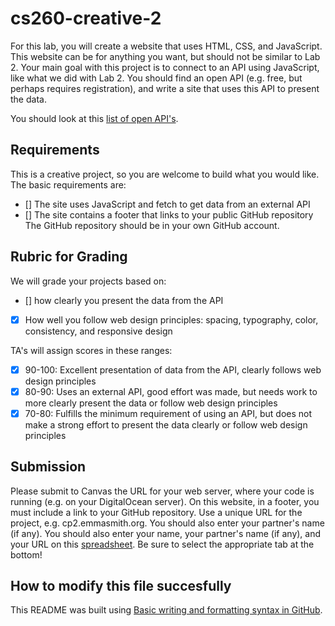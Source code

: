 # cs260-creative-2

For this lab, you will create a website that uses HTML, CSS, and JavaScript. This website can be for anything you want, but should not be similar to Lab 2.
Your main goal with this project is to connect to an API using JavaScript, like what we did with Lab 2. You should find an open API (e.g. free, but perhaps requires registration), and write a site that uses this API to present the data.

You should look at this [list of open API's](https://github.com/toddmotto/public-apis).

## Requirements
This is a creative project, so you are welcome to build what you would like. The basic requirements are:
- [] The site uses JavaScript and fetch to get data from an external API
- [] The site contains a footer that links to your public GitHub repository
The GitHub repository should be in your own GitHub account.

## Rubric for Grading
We will grade your projects based on:
- [] how clearly you present the data from the API
- [x] How well you follow web design principles: spacing, typography, color, consistency, and responsive design

TA's will assign scores in these ranges:
- [x] 90-100: Excellent presentation of data from the API, clearly follows web design principles
- [x] 80-90: Uses an external API, good effort was made, but needs work to more clearly present the data or follow web design principles
- [x] 70-80: Fulfills the minimum requirement of using an API, but does not make a strong effort to present the data clearly or follow web design principles

## Submission
Please submit to Canvas the URL for your web server, where your code is running (e.g. on your DigitalOcean server). On this website, in a footer, you must include a link to your GitHub repository. Use a unique URL for the project, e.g. cp2.emmasmith.org.
You should also enter your partner's name (if any).
You should also enter your name, your partner's name (if any), and your URL on this [spreadsheet](https://docs.google.com/spreadsheets/d/1c5lOrCENOqa_Lfs2T_SSVozyBbTdY9bMgb6I4_trh1s/edit#gid=1017783893).
Be sure to select the appropriate tab at the bottom!

## How to modify this file succesfully
This README was built using [Basic writing and formatting syntax in GitHub](https://help.github.com/articles/basic-writing-and-formatting-syntax/#links).

